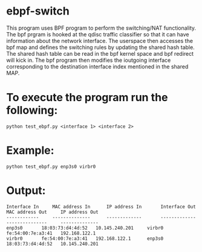 # ebpf-switch
This program uses BPF program to perform the switching/NAT functionality.
The bpf prgram is hooked at the qdisc traffic classifier so that it can 
have information about the network interface. The userspace then accesses
the bpf map and defines the switching rules by updating the shared hash table. 
The shared hash table can be read in the bpf kernel space and bpf redirect will
kick in. The bpf program then modifies the ioutgoing interface corresponding
to the destination interface index mentioned in the shared MAP.

# To execute the program run the following:
```
python test_ebpf.py <interface 1> <interface 2>
```

# Example:
```
python test_ebpf.py enp3s0 virbr0
```
# Output:

```
Interface In 	 MAC address In 	 IP address In 	     Interface Out 	 MAC address Out 	 IP address Out
------------ 	 -------------- 	 ------------- 	     ------------- 	 --------------- 	 --------------
enp3s0 		 18:03:73:d4:4d:52 	 10.145.240.201 	virbr0 		 fe:54:00:7e:a3:41 	 192.168.122.1
virbr0 		 fe:54:00:7e:a3:41 	 192.168.122.1 		enp3s0 		 18:03:73:d4:4d:52 	 10.145.240.201
```
